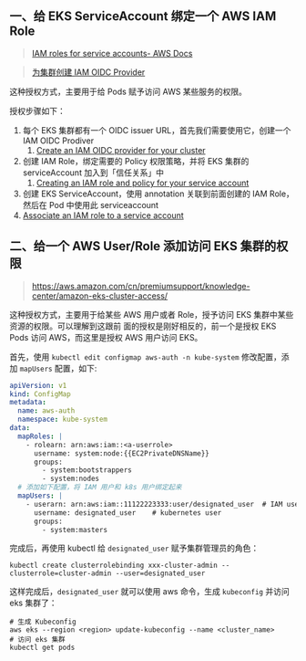 ## 一、给 EKS ServiceAccount 绑定一个 AWS IAM Role

> [IAM roles for service accounts- AWS Docs](https://docs.aws.amazon.com/eks/latest/userguide/iam-roles-for-service-accounts.html)

> [为集群创建 IAM OIDC Provider](https://docs.aws.amazon.com/eks/latest/userguide/enable-iam-roles-for-service-accounts.html)

这种授权方式，主要用于给 Pods 赋予访问 AWS 某些服务的权限。

授权步骤如下：

1. 每个 EKS 集群都有一个 OIDC issuer URL，首先我们需要使用它，创建一个 IAM OIDC Prodiver
   1. [Create an IAM OIDC provider for your cluster](https://docs.aws.amazon.com/eks/latest/userguide/enable-iam-roles-for-service-accounts.html)
2. 创建 IAM Role，绑定需要的 Policy 权限策略，并将 EKS 集群的 serviceAccount 加入到「信任关系」中
   1. [Creating an IAM role and policy for your service account](https://docs.aws.amazon.com/eks/latest/userguide/create-service-account-iam-policy-and-role.html)
3. 创建 EKS ServiceAccount，使用 annotation 关联到前面创建的 IAM Role，然后在 Pod 中使用此
   serviceaccount
4. [Associate an IAM role to a service account](https://docs.aws.amazon.com/eks/latest/userguide/specify-service-account-role.html)

## 二、给一个 AWS User/Role 添加访问 EKS 集群的权限

> https://aws.amazon.com/cn/premiumsupport/knowledge-center/amazon-eks-cluster-access/

这种授权方式，主要用于给某些 AWS 用户或者 Role，授予访问 EKS 集群中某些资源的权限。可以理解到这跟前
面的授权是刚好相反的，前一个是授权 EKS Pods 访问 AWS，而这里是授权 AWS 用户访问 EKS。

首先，使用 `kubectl edit configmap aws-auth -n kube-system` 修改配置，添加 `mapUsers` 配置，如下:

```yaml
apiVersion: v1
kind: ConfigMap
metadata:
  name: aws-auth
  namespace: kube-system
data:
  mapRoles: |
    - rolearn: arn:aws:iam::<a-userrole>
      username: system:node:{{EC2PrivateDNSName}} 
      groups: 
        - system:bootstrappers 
        - system:nodes
  # 添加如下配置，将 IAM 用户和 k8s 用户绑定起来
  mapUsers: |
    - userarn: arn:aws:iam::11122223333:user/designated_user  # IAM user
      username: designated_user    # kubernetes user
      groups: 
        - system:masters
```

完成后，再使用 kubectl 给 `designated_user` 赋予集群管理员的角色：

```shell
kubectl create clusterrolebinding xxx-cluster-admin --clusterrole=cluster-admin --user=designated_user
```

这样完成后，`designated_user` 就可以使用 aws 命令，生成 `kubeconfig` 并访问 eks 集群了：

```shell
# 生成 Kubeconfig
aws eks --region <region> update-kubeconfig --name <cluster_name>
# 访问 eks 集群
kubectl get pods
```
